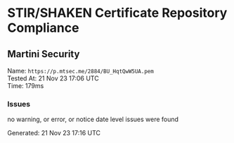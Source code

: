 # STIR/SHAKEN Certificate Repository Compliance

## Martini Security

Name: `https://p.mtsec.me/2884/BU_HqtQwW5UA.pem`\
Tested At: 21 Nov 23 17:06 UTC\
Time: 179ms

### Issues

no warning, or error, or notice date level issues were found

Generated: 21 Nov 23 17:16 UTC